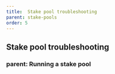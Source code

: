 ```yaml
---
title:  Stake pool troubleshooting
parent: stake-pools
order: 5
---
```

## Stake pool troubleshooting
### parent: Running a stake pool